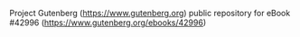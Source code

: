 Project Gutenberg (https://www.gutenberg.org) public repository for eBook #42996 (https://www.gutenberg.org/ebooks/42996)

